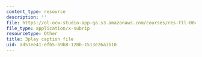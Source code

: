 ```yaml
---
content_type: resource
description: ''
file: https://ol-ocw-studio-app-qa.s3.amazonaws.com/courses/res-tll-004-stem-concept-videos-fall-2013/ad51ee41efb5b9b8120b1513e26a7b10_zRslv221V9c.srt
file_type: application/x-subrip
resourcetype: Other
title: 3play caption file
uid: ad51ee41-efb5-b9b8-120b-1513e26a7b10
---
```


